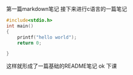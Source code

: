 第一篇markdown笔记
接下来进行c语言的一篇笔记
```c
#include<stdio.h>
int main()
{
    printf("hello world");
    return 0;

}
```
这样就形成了一篇基础的README笔记
ok
下课
